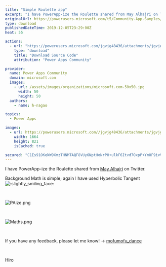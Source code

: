 ```yaml
---
title: "Simple Roulette app"
excerpt: "I have PowerApp-ize the Roulette shared from May Alhajri on Twitter. Background Math is simple; again I have used Hyperbolic Tangent If you have any"
originalUrl: https://powerusers.microsoft.com/t5/Community-App-Samples/Simple-Roulette-app/td-p/420440
type: download
publishedDateTime: 2019-12-05T23:29:00Z
heat: 55

actions:
  - url: "https://powerusers.microsoft.com/jgvjg48436/attachments/jgvjg48436/AppFeedbackGallery/347/2/SimpleRoulette.msapp"
    type: "download"
    title: "Download Source Code"
    attribution: "Power Apps Community"

provider:
  name: Power Apps Community
  domain: microsoft.com
  images:
    - url: /assets/images/organizations/microsoft.com-50x50.jpg
      width: 50
      height: 50
  authors:
    - name: h-nagao

topics:
  - Power Apps

images:
  - url: https://powerusers.microsoft.com//jgvjg48436/attachments/jgvjg48436/AppFeedbackGallery/347/1/PAize.png
    width: 1664
    height: 821
    isCached: true

secured: "C1Es91OKekW9XmzTHNMTAQF8VUy6NptHoNrPH+ulkF6Itvd7OxpP+Ym8F9ivVTvBWvttckxPE2bKATeA/YXFZ6aXP2bcQoOVIRpGyb8JjFCCSppGCbH4Nh9PlLOSIXQULbjcM5jQT5QCJQXXgcYjtfe0LAt5S6YoAlypRQoCjzVrIbicKb02lrEW1NKyTR2QBatQpvvm0Lul2s1CR3Pr89WERpBlZZ04togcliHQE06BAk2c7M6shHpbxwqb4xsu9ajG5yXCMjPzYBShUUyHxa+8AW5DiASi+8syC3qAC9eg0P6BjP47kjZw26B1AcyfsvYXSmi2GDWQc9sEkptCIKCCUh5/NUuHAU5SeEOqNii4uhynFimD6VnlW4H40gFkmVGzILdk4JVOXlbtK1a4OCC4GvzEdTHfKhaPVzVo0IWO776jPhUSMj4RzT7fA41L;87KF1YivaUH2CGafM92JkA=="
---
```

<p>I have PowerApp-ize the Roulette shared from <a href="http://%20https://twitter.com/MayAlhajri2/" target="_self" rel="nofollow noopener noreferrer">May Alhajri</a>&nbsp;on Twitter.</p><p>Background Math is simple; again I have used Hyperbolic Tangent <img class="lia-deferred-image lia-image-emoji" src="/html/emoticons/1f642.png" alt=":slightly_smiling_face:" title=":slightly_smiling_face:"></p><p>&nbsp;</p><p><span class="lia-inline-image-display-wrapper lia-image-align-center" image-alt="PAize.png" style="width: 999px;"><img src="https://powerusers.microsoft.com/t5/image/serverpage/image-id/103177iC735BBA795C5EC15/image-size/large?v=1.0&amp;px=999" title="PAize.png" alt="PAize.png" li-image-url="https://powerusers.microsoft.com/t5/image/serverpage/image-id/103177iC735BBA795C5EC15?v=1.0" li-image-display-id="'103177iC735BBA795C5EC15'" li-message-uid="'420440'" li-messages-message-image="true" li-bindable="" class="lia-media-image" tabindex="0" li-bypass-lightbox-when-linked="true" li-use-hover-links="false"></span></p><p>&nbsp;</p><p><span class="lia-inline-image-display-wrapper lia-image-align-center" image-alt="Maths.png" style="width: 999px;"><img src="https://powerusers.microsoft.com/t5/image/serverpage/image-id/103178i46BF855EEA17F474/image-size/large?v=1.0&amp;px=999" title="Maths.png" alt="Maths.png" li-image-url="https://powerusers.microsoft.com/t5/image/serverpage/image-id/103178i46BF855EEA17F474?v=1.0" li-image-display-id="'103178i46BF855EEA17F474'" li-message-uid="'420440'" li-messages-message-image="true" li-bindable="" class="lia-media-image" tabindex="0" li-bypass-lightbox-when-linked="true" li-use-hover-links="false"></span></p><p>&nbsp;</p><p>If you have any feedback, please let me know! →&nbsp;<a href="https://twitter.com/mofumofu_dance/" target="_self" rel="nofollow noopener noreferrer">mofumofu_dance</a></p><p>&nbsp;</p><p>Hiro</p>

